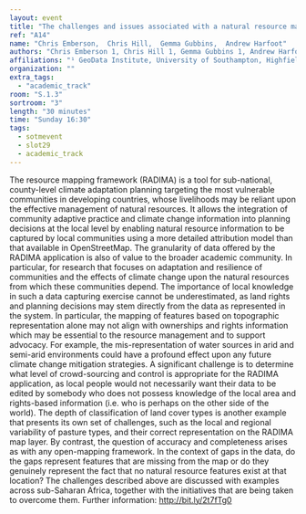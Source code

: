 ```yaml
---
layout: event
title: "The challenges and issues associated with a natural resource mapping framework based upon OpenStreetMap"
ref: "A14"
name: "Chris Emberson,  Chris Hill,  Gemma Gubbins,  Andrew Harfoot"
authors: "Chris Emberson 1, Chris Hill 1, Gemma Gubbins 1, Andrew Harfoot 1"
affiliations: "¹ GeoData Institute, University of Southampton, Highfield, Southampton, UK"
organization: ""
extra_tags:
  - "academic_track"
room: "S.1.3"
sortroom: "3"
length: "30 minutes"
time: "Sunday 16:30"
tags:
  - sotmevent
  - slot29
  - academic_track
---
```

The resource mapping framework (RADIMA) is a tool for sub-national, county-level climate adaptation planning targeting the most vulnerable communities in developing countries, whose livelihoods may be reliant upon the effective management of natural resources. It allows the integration of community adaptive practice and climate change information into planning decisions at the local level by enabling natural resource information to be captured by local communities using a more detailed attribution model than that available in OpenStreetMap.
The granularity of data offered by the RADIMA application is also of value to the broader academic community. In particular, for research that focuses on adaptation and resilience of communities and the effects of climate change upon the natural resources from which these communities depend. 
The importance of local knowledge in such a data capturing exercise cannot be underestimated, as land rights and planning decisions may stem directly from the data as represented in the system. In particular, the mapping of features based on topographic representation alone may not align with ownerships and rights information which may be essential to the resource management and to support advocacy. For example, the mis-representation of water sources in arid and semi-arid environments could have a profound effect upon any future climate change mitigation strategies. A significant challenge is to determine what level of crowd-sourcing and control is appropriate for the RADIMA application, as local people would not necessarily want their data to be edited by somebody who does not possess knowledge of the local area and rights-based information (i.e. who is perhaps on the other side of the world).
The depth of classification of land cover types is another example that presents its own set of challenges, such as the local and regional variability of pasture types, and their correct representation on the RADIMA map layer. By contrast, the question of accuracy and completeness arises as with any open-mapping framework. In the context of gaps in the data, do the gaps represent features that are missing from the map or do they genuinely represent the fact that no natural resource features exist at that location?
The challenges described above are discussed with examples across sub-Saharan Africa, together with the initiatives that are being taken to overcome them.
Further information: http://bit.ly/2t7fTg0